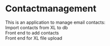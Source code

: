 # Contactmanagement
This is an application to manage email contacts: </br>
Import contacts from XL to db </br>
Front end to add contacts </br>
Front end for XL file upload </br>
